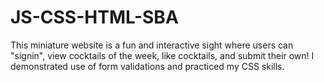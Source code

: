 # JS-CSS-HTML-SBA

This miniature website is a fun and interactive sight where users can "signin", view cocktails of the week, like cocktails, and submit their own!
I demonstrated use of form validations and practiced my CSS skills.